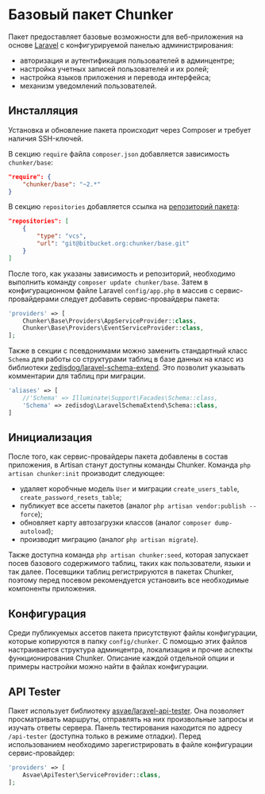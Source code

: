 # Базовый пакет Chunker

Пакет предоставляет базовые возможности для веб-приложения на основе [Laravel](https://laravel.com) с конфигурируемой панелью администрирования:

* авторизация и аутентификация пользователей в админцентре;
* настройка учетных записей пользователей и их ролей;
* настройка языков приложения и перевода интерфейса;
* механизм уведомлений пользователей.

## Инсталляция

Установка и обновление пакета происходит через Composer и требует наличия SSH-ключей.

В секцию `require` файла `composer.json` добавляется зависимость `chunker/base`:

```json
"require": {
	"chunker/base": "~2.*"
}
```

В секцию `repositories` добавляется ссылка на [репозиторий пакета](https://bitbucket.org/chunker/base):

```json
"repositories": [
	{
		"type": "vcs",
		"url": "git@bitbucket.org:chunker/base.git"
	}
]
```

После того, как указаны зависимость и репозиторий, необходимо выполнить команду `composer update chunker/base`. Затем в конфигурационном файле Laravel `config/app.php` в массив с сервис-провайдерами следует добавить сервис-провайдеры пакета:

```php
'providers' => [
	Chunker\Base\Providers\AppServiceProvider::class,
	Chunker\Base\Providers\EventServiceProvider::class,
];
```

Также в секции с псевдонимами можно заменить стандартный класс `Schema` для работы со структурами таблиц в базе данных на класс из библиотеки [zedisdog/laravel-schema-extend](https://github.com/zedisdog/laravel-schema-extend). Это позволит указывать комментарии для таблиц при миграции.
 
```php
'aliases' => [
	//'Schema' => Illuminate\Support\Facades\Schema::class,
	'Schema' => zedisdog\LaravelSchemaExtend\Schema::class,
]
```

## Инициализация

После того, как сервис-провайдеры пакета добавлены в состав приложения, в Artisan станут доступны команды Chunker. Команда `php artisan chunker:init` производит следующее:

* удаляет коробчные модель `User` и миграции `create_users_table`, `create_password_resets_table`;
* публикует все ассеты пакетов (аналог `php artisan vendor:publish --force`);
* обновляет карту автозагрузки классов (аналог `composer dump-autoload`);
* производит миграцию (аналог `php artisan migrate`).

Также доступна команда `php artisan chunker:seed`, которая запускает посев базового содержимого таблиц, таких как пользователи, языки и так далее. Посевщики таблиц регистрируются в пакетах Chunker, поэтому перед посевом рекомендуется установить все необходимые компоненты приложения.

## Конфигурация

Среди публикуемых ассетов пакета присутствуют файлы конфигурации, которые копируются в папку `config/chunker`. С помощью этих файлов настраивается структура админцентра, локализация и прочие аспекты функционирования Chunker. Описание каждой отдельной опции и примеры настройки можно найти в файлах конфигурации.

## API Tester

Пакет использует библиотеку [asvae/laravel-api-tester](https://github.com/asvae/laravel-api-tester). Она позволяет просматривать маршруты, отправлять на них произвольные запросы и изучать ответы сервера. Панель тестирования находится по адресу `/api-tester` (доступна только в режиме отладки). Перед использованием необходимо зарегистрировать в файле конфигурации сервис-провайдер:

```php
'providers' => [
	Asvae\ApiTester\ServiceProvider::class,
];
```